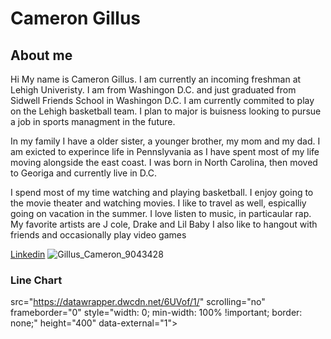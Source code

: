 # Cameron Gillus

## About me
Hi My name is Cameron Gillus. I am currently an incoming freshman at Lehigh Univeristy. I am from Washingon D.C. and just graduated from Sidwell Friends School in Washingon D.C. I am currently commited to play on the Lehigh basketball team. I plan to major is buisness looking to pursue a job in sports managment in the future. 

In my family I have a older sister, a younger brother, my mom and my dad. I am exicted to experince life in Pennslyvania as I have spent most of my life moving alongside the east coast. I was born in North Carolina, then moved to Georiga and currently live in D.C. 

I spend most of my time watching and playing basketball. I enjoy going to the movie theater and watching movies. I like to travel as well, espicalliy going on vacation in the summer. I love listen to music, in particaular rap. My favorite artists are J cole, Drake and Lil Baby  I also like to hangout with friends and occasionally play video games

[Linkedin](https://www.linkedin.com/in/cameron-gillus-442234278)
![Gillus_Cameron_9043428](https://github.com/CameronGillus/CameronGillus.github.io/assets/134443118/f1240b6c-1625-4602-9620-002741db4abf)

### Line Chart
src="https://datawrapper.dwcdn.net/6UVof/1/" scrolling="no" frameborder="0" style="width: 0; min-width: 100% !important; border: none;" height="400" data-external="1"></iframe><script type="text/javascript">!function(){"use strict";window.addEventListener("message",(function(a){if(void 0!==a.data["datawrapper-height"]){var e=document.querySelectorAll("iframe");for(var t in a.data["datawrapper-height"])for(var r=0;r<e.length;r++)if(e[r].contentWindow===a.source){var i=a.data["datawrapper-height"][t]+"px";e[r].style.height=i}}}))}();
